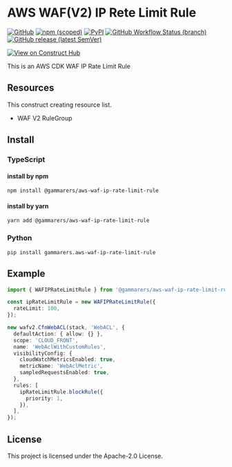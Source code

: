 # AWS WAF(V2) IP Rete Limit Rule

[![GitHub](https://img.shields.io/github/license/gammarers/aws-waf-ip-rate-limit-rule?style=flat-square)](https://github.com/gammarers/aws-waf-ip-rate-limit-rule/blob/main/LICENSE)
[![npm (scoped)](https://img.shields.io/npm/v/@gammarers/aws-waf-ip-rate-limit-rule?style=flat-square)](https://www.npmjs.com/package/@gammarers/aws-waf-ip-rate-limit-rule)
[![PyPI](https://img.shields.io/pypi/v/gammarers.aws-waf-ip-rate-limit-rule?style=flat-square)](https://pypi.org/project/gammarers.aws-waf-ip-rate-limit-rule/)
[![GitHub Workflow Status (branch)](https://img.shields.io/github/actions/workflow/status/gammarers/aws-waf-ip-rate-limit-rule/release.yml?branch=main&label=release&style=flat-square)](https://github.com/gammarers/aws-waf-ip-rate-limit-rule/actions/workflows/release.yml)
[![GitHub release (latest SemVer)](https://img.shields.io/github/v/release/gammarers/aws-waf-ip-rate-limit-rule?sort=semver&style=flat-square)](https://github.com/gammarers/aws-waf-ip-rate-limit-rule/releases)

[![View on Construct Hub](https://constructs.dev/badge?package=@gammarers/aws-waf-ip-rate-limit-rule)](https://constructs.dev/packages/@gammarers/aws-waf-ip-rate-limit-rule)

This is an AWS CDK WAF IP Rate Limit Rule

## Resources

This construct creating resource list.

- WAF V2 RuleGroup

## Install

### TypeScript

#### install by npm

```shell
npm install @gammarers/aws-waf-ip-rate-limit-rule
```

#### install by yarn

```shell
yarn add @gammarers/aws-waf-ip-rate-limit-rule
```

### Python

```shell
pip install gammarers.aws-waf-ip-rate-limit-rule
```

## Example

```typescript
import { WAFIPRateLimitRule } from '@gammarers/aws-waf-ip-rate-limit-rule';

const ipRateLimitRule = new WAFIPRateLimitRule({
  rateLimit: 100,
});

new wafv2.CfnWebACL(stack, 'WebACL', {
  defaultAction: { allow: {} },
  scope: 'CLOUD_FRONT',
  name: 'WebAclWithCustomRules',
  visibilityConfig: {
    cloudWatchMetricsEnabled: true,
    metricName: 'WebAclMetric',
    sampledRequestsEnabled: true,
  },
  rules: [
    ipRateLimitRule.blockRule({
      priority: 1,
    }),
  ],
});
```

## License

This project is licensed under the Apache-2.0 License.
